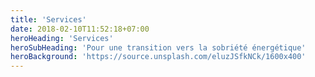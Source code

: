 ```yaml
---
title: 'Services'
date: 2018-02-10T11:52:18+07:00
heroHeading: 'Services'
heroSubHeading: 'Pour une transition vers la sobriété énergétique'
heroBackground: 'https://source.unsplash.com/eluzJSfkNCk/1600x400'
---
```

